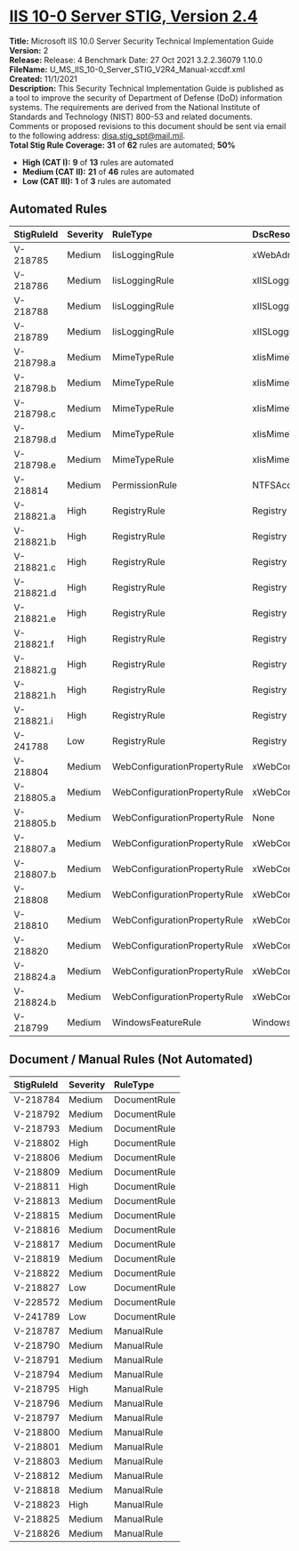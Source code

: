 # [IIS 10-0 Server STIG, Version 2.4](https://github.com/Microsoft/PowerStig/wiki/IISServer-10.0-2.4)

**Title:** Microsoft IIS 10.0 Server Security Technical Implementation Guide  
**Version:** 2  
**Release:** Release: 4 Benchmark Date: 27 Oct 2021 3.2.2.36079 1.10.0  
**FileName:** U_MS_IIS_10-0_Server_STIG_V2R4_Manual-xccdf.xml  
**Created:** 11/1/2021  
**Description:** This Security Technical Implementation Guide is published as a tool to improve the security of Department of Defense (DoD) information systems. The requirements are derived from the National Institute of Standards and Technology (NIST) 800-53 and related documents. Comments or proposed revisions to this document should be sent via email to the following address: disa.stig_spt@mail.mil.  
**Total Stig Rule Coverage:** **31** of **62** rules are automated; **50%**

* **High (CAT I):** **9** of **13** rules are automated
* **Medium (CAT II):** **21** of **46** rules are automated
* **Low (CAT III):** **1** of **3** rules are automated

## Automated Rules

| StigRuleId | Severity | RuleType | DscResource | DuplicateOf |
| :---- | :---- | :---- | :---- | :---- |
| V-218785 | Medium | IisLoggingRule | xWebAdministration |  |
| V-218786 | Medium | IisLoggingRule | xIISLogging |  |
| V-218788 | Medium | IisLoggingRule | xIISLogging |  |
| V-218789 | Medium | IisLoggingRule | xIISLogging |  |
| V-218798.a | Medium | MimeTypeRule | xIisMimeTypeMapping |  |
| V-218798.b | Medium | MimeTypeRule | xIisMimeTypeMapping |  |
| V-218798.c | Medium | MimeTypeRule | xIisMimeTypeMapping |  |
| V-218798.d | Medium | MimeTypeRule | xIisMimeTypeMapping |  |
| V-218798.e | Medium | MimeTypeRule | xIisMimeTypeMapping |  |
| V-218814 | Medium | PermissionRule | NTFSAccessEntry |  |
| V-218821.a | High | RegistryRule | Registry |  |
| V-218821.b | High | RegistryRule | Registry |  |
| V-218821.c | High | RegistryRule | Registry |  |
| V-218821.d | High | RegistryRule | Registry |  |
| V-218821.e | High | RegistryRule | Registry |  |
| V-218821.f | High | RegistryRule | Registry |  |
| V-218821.g | High | RegistryRule | Registry |  |
| V-218821.h | High | RegistryRule | Registry |  |
| V-218821.i | High | RegistryRule | Registry |  |
| V-241788 | Low | RegistryRule | Registry |  |
| V-218804 | Medium | WebConfigurationPropertyRule | xWebConfigKeyValue |  |
| V-218805.a | Medium | WebConfigurationPropertyRule | xWebConfigKeyValue |  |
| V-218805.b | Medium | WebConfigurationPropertyRule | None | V-218804 |
| V-218807.a | Medium | WebConfigurationPropertyRule | xWebConfigKeyValue |  |
| V-218807.b | Medium | WebConfigurationPropertyRule | xWebConfigKeyValue |  |
| V-218808 | Medium | WebConfigurationPropertyRule | xWebConfigKeyValue |  |
| V-218810 | Medium | WebConfigurationPropertyRule | xWebConfigKeyValue |  |
| V-218820 | Medium | WebConfigurationPropertyRule | xWebConfigKeyValue |  |
| V-218824.a | Medium | WebConfigurationPropertyRule | xWebConfigKeyValue |  |
| V-218824.b | Medium | WebConfigurationPropertyRule | xWebConfigKeyValue |  |
| V-218799 | Medium | WindowsFeatureRule | WindowsFeature |  |

## Document / Manual Rules (Not Automated)

| StigRuleId | Severity | RuleType |
| :---- | :---- | :---- |
| V-218784 | Medium | DocumentRule |
| V-218792 | Medium | DocumentRule |
| V-218793 | Medium | DocumentRule |
| V-218802 | High | DocumentRule |
| V-218806 | Medium | DocumentRule |
| V-218809 | Medium | DocumentRule |
| V-218811 | High | DocumentRule |
| V-218813 | Medium | DocumentRule |
| V-218815 | Medium | DocumentRule |
| V-218816 | Medium | DocumentRule |
| V-218817 | Medium | DocumentRule |
| V-218819 | Medium | DocumentRule |
| V-218822 | Medium | DocumentRule |
| V-218827 | Low | DocumentRule |
| V-228572 | Medium | DocumentRule |
| V-241789 | Low | DocumentRule |
| V-218787 | Medium | ManualRule |
| V-218790 | Medium | ManualRule |
| V-218791 | Medium | ManualRule |
| V-218794 | Medium | ManualRule |
| V-218795 | High | ManualRule |
| V-218796 | Medium | ManualRule |
| V-218797 | Medium | ManualRule |
| V-218800 | Medium | ManualRule |
| V-218801 | Medium | ManualRule |
| V-218803 | Medium | ManualRule |
| V-218812 | Medium | ManualRule |
| V-218818 | Medium | ManualRule |
| V-218823 | High | ManualRule |
| V-218825 | Medium | ManualRule |
| V-218826 | Medium | ManualRule |
